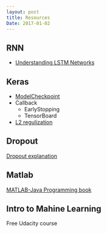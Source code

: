 ```yaml
---
layout: post
title: Resources
Date: 2017-01-02
---
```


## RNN

* [Understanding LSTM Networks](http://colah.github.io/posts/2015-08-Understanding-LSTMs/)

## Keras

* [ModelCheckpoint](https://keras.io/callbacks/#modelcheckpoint)
* Callback
	*	EarlyStopping
	* TensorBoard
* [L2 regulization](https://keras.io/regularizers/)

## Dropout

[Dropout explanation](http://www.cs.toronto.edu/~rsalakhu/papers/srivastava14a.pdf)

## Matlab

[MATLAB-Java Programming book](https://undocumentedmatlab.com/books/matlab-java)

## Intro to Mahine Learning

Free Udacity course

